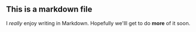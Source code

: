 ## This is a markdown file

I *really* enjoy writing in Markdown. Hopefully we'lll get to do **more** of it soon.
